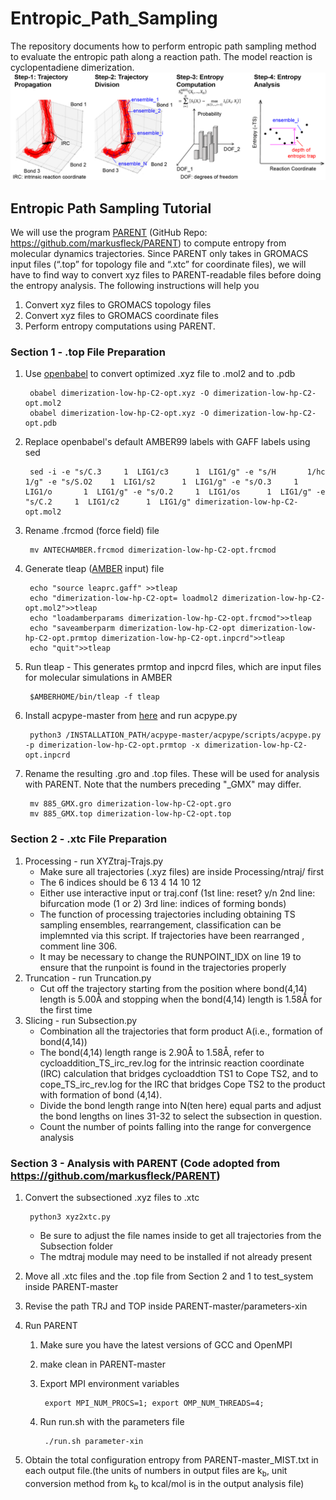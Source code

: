 # Entropic_Path_Sampling
The repository documents how to perform entropic path sampling method to evaluate the entropic path along a reaction path. The model reaction is cyclopentadiene dimerization.
![](Protocol.png)

## Entropic Path Sampling Tutorial
We will use the program [PARENT](https://pubs.acs.org/doi/abs/10.1021/acs.jctc.5b01217) (GitHub Repo: https://github.com/markusfleck/PARENT) to compute entropy from molecular dynamics trajectories. Since PARENT only takes in GROMACS input files (“.top” for topology file and “.xtc” for coordinate files), we will have to find way to convert xyz files to PARENT-readable files before doing the entropy analysis. The following instructions will help you
1. Convert xyz files to GROMACS topology files
2. Convert xyz files to GROMACS coordinate files
3. Perform entropy computations using PARENT.

### Section 1 - .top File Preparation
1. Use [openbabel](http://openbabel.org/wiki/Category:Installation) to convert optimized .xyz file to .mol2 and to .pdb

        obabel dimerization-low-hp-C2-opt.xyz -O dimerization-low-hp-C2-opt.mol2
        obabel dimerization-low-hp-C2-opt.xyz -O dimerization-low-hp-C2-opt.pdb

2. Replace openbabel's default AMBER99 labels with GAFF labels using sed

        sed -i -e "s/C.3     1  LIG1/c3      1  LIG1/g" -e "s/H       1/hc      1/g" -e "s/S.O2    1  LIG1/s2      1  LIG1/g" -e "s/O.3     1  LIG1/o       1  LIG1/g" -e "s/O.2     1  LIG1/os      1  LIG1/g" -e "s/C.2     1  LIG1/c2      1  LIG1/g" dimerization-low-hp-C2-opt.mol2 

3. Rename .frcmod (force field) file

        mv ANTECHAMBER.frcmod dimerization-low-hp-C2-opt.frcmod 

4. Generate tleap ([AMBER](http://ambermd.org/GetAmber.php) input) file

        echo "source leaprc.gaff" >>tleap 
        echo "dimerization-low-hp-C2-opt= loadmol2 dimerization-low-hp-C2-opt.mol2">>tleap 
        echo "loadamberparams dimerization-low-hp-C2-opt.frcmod">>tleap 
        echo "saveamberparm dimerization-low-hp-C2-opt dimerization-low-hp-C2-opt.prmtop dimerization-low-hp-C2-opt.inpcrd">>tleap 
        echo "quit">>tleap 


5. Run tleap - This generates prmtop and inpcrd files, which are input files for molecular simulations in AMBER

        $AMBERHOME/bin/tleap -f tleap

6. Install acpype-master from [here](https://github.com/llazzaro/acpype/blob/master/acpype/scripts/acpype.py) and run acpype.py

        python3 /INSTALLATION_PATH/acpype-master/acpype/scripts/acpype.py -p dimerization-low-hp-C2-opt.prmtop -x dimerization-low-hp-C2-opt.inpcrd 

7. Rename the resulting .gro and .top files. These will be used for analysis with PARENT. Note that the numbers preceding "\_GMX" may differ.

        mv 885_GMX.gro dimerization-low-hp-C2-opt.gro 
        mv 885_GMX.top dimerization-low-hp-C2-opt.top 


### Section 2 - .xtc File Preparation
1. Processing - run XYZtraj-Trajs.py
    - Make sure all trajectories (.xyz files) are inside Processing/ntraj/ first
    - The 6 indices should be 6 13 4 14 10 12
    - Either use interactive input or traj.conf (1st line: reset? y/n 2nd line: bifurcation mode (1 or 2) 3rd line: indices of forming bonds)
    - The function of processing trajectories including obtaining TS sampling ensembles, rearrangement, classification can be implemnted via this script. If trajectories have been rearranged , comment line 306.
    - It may be necessary to change the RUNPOINT_IDX on line 19 to ensure that the runpoint is found in the trajectories properly
2. Truncation - run Truncation.py 
    - Cut off the trajectory starting from the position where bond(4,14) length is 5.00Å and stopping when the bond(4,14) length is 1.58Å for the first time
3. Slicing - run Subsection.py
    - Combination all the trajectories that form product A(i.e., formation of bond(4,14))
    - The bond(4,14) length range is 2.90Å to 1.58Å, refer to cycloaddition_TS_irc_rev.log for the intrinsic reaction coordinate (IRC) calculation that bridges cycloaddtion TS1 to Cope TS2, and to cope_TS_irc_rev.log for the IRC that bridges Cope TS2 to the product with formation of bond (4,14).
    - Divide the bond length range into N(ten here) equal parts and adjust the bond lengths on lines 31-32 to select the subsection in question.
    - Count the number of points falling into the range for convergence analysis
### Section 3 - Analysis with PARENT (Code adopted from https://github.com/markusfleck/PARENT)
1. Convert the subsectioned .xyz files to .xtc

        python3 xyz2xtc.py

    - Be sure to adjust the file names inside to get all trajectories from the Subsection folder
    - The mdtraj module may need to be installed if not already present
2. Move all .xtc files and the .top file from Section 2 and 1 to test_system inside PARENT-master
3. Revise the path TRJ and TOP inside PARENT-master/parameters-xin
4. Run PARENT
    1. Make sure you have the latest versions of GCC and OpenMPI
    2. make clean in PARENT-master
    3. Export MPI environment variables

            export MPI_NUM_PROCS=1; export OMP_NUM_THREADS=4;

    5. Run run.sh with the parameters file
   
            ./run.sh parameter-xin

5. Obtain the total configuration entropy from PARENT-master_MIST.txt in each output file.(the units of numbers in output files are k<sub>b</sub>, unit conversion method from k<sub>b</sub> to kcal/mol is in the output analysis file)   


